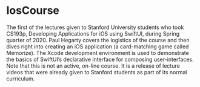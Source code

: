 # IosCourse

The first of the lectures given to Stanford University students who took CS193p, Developing Applications for iOS using SwiftUI, during Spring quarter of 2020.  Paul Hegarty covers the logistics of the course and then dives right into creating an iOS application (a card-matching game called Memorize).  The Xcode development environment is used to demonstrate the basics of SwiftUI’s declarative interface for composing user-interfaces.  Note that this is not an active, on-line course.  It is a release of lecture videos that were already given to Stanford students as part of its normal curriculum.
